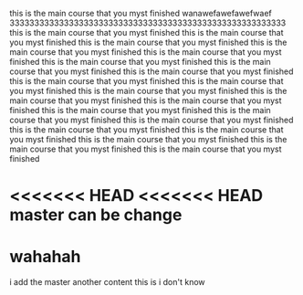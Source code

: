 this is the main course that you myst finished
wanawefawefawefwaef
33333333333333333333333333333333333333333333333333333333
this is the main course that you myst finished
this is the main course that you myst finished
this is the main course that you myst finished
this is the main course that you myst finished
this is the main course that you myst finished
this is the main course that you myst finished
this is the main course that you myst finished
this is the main course that you myst finished
this is the main course that you myst finished
this is the main course that you myst finished
this is the main course that you myst finished
this is the main course that you myst finished
this is the main course that you myst finished
this is the main course that you myst finished
this is the main course that you myst finished
this is the main course that you myst finished
this is the main course that you myst finished
this is the main course that you myst finished
this is the main course that you myst finished
this is the main course that you myst finished
this is the main course that you myst finished

<<<<<<< HEAD
<<<<<<< HEAD
master can be change
=======

wahahah
=======
i add the master another content
this is i don't know

>>>>>>>
